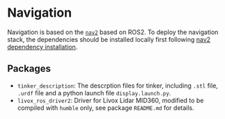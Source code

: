 # Navigation

Navigation is based on the [`nav2`](https://navigation.ros.org/) based on ROS2. To deploy the navigation stack, the dependencies should be installed locally first following [nav2 dependency installation](https://navigation.ros.org/getting_started/index.html).

## Packages

- `tinker_description`: The descrption files for tinker, including `.stl` file, `.urdf` file and a python launch file `display.launch.py`.
- `livox_ros_driver2`: Driver for Livox Lidar MID360, modified to be compiled with `humble` only, see package `README.md` for details.


